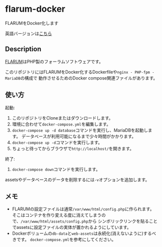 # flarum-docker

FLARUMをDocker化します

英語バージョンは[こちら](https://github.com/xpjp/flarum-docker/blob/master/README.md)

## Description

[FLARUM](http://flarum.org/)はPHP製のフォーラムソフトウェアです。

このリポジトリにはFLARUMをDocker化するDockerfileや`nginx - PHP-fpm - MariaDB`の構成で
動作させるためのDocker compose関連ファイルがあります。

## 使い方

起動:

1. このリポジトリをCloneまたはダウンロードします。
1. 環境に合わせて`docker-compose.yml`を編集します。
1. `docker-compose up -d database`コマンドを実行し、MariaDBを起動します。
   データベースが利用可能になるまで少々時間がかかります。
1. `docker-compose up -d`コマンドを実行します。
1. ちょっと待ってからブラウザで`http://localhost/`を開きます。

終了:

1. `docker-compose down`コマンドを実行します。

assetsやデータベースのデータを削除するには`-v`オプションを追加します。

## メモ

- FLARUMの設定ファイルは通常`/var/www/html/config.php`に作られます。
  そこはコンテナを作り変える度に消えてしまうので、`/var/www/html/assets/config.php`から
  シンボリックリンクを貼ることでassetsに設定ファイルの実体が置かれるようにしています。
- Dockerボリュームの`db-data`と`web-assets`は永続化(消えないように)するべきです。
  `docker-compose.yml`を参考にしてください。
